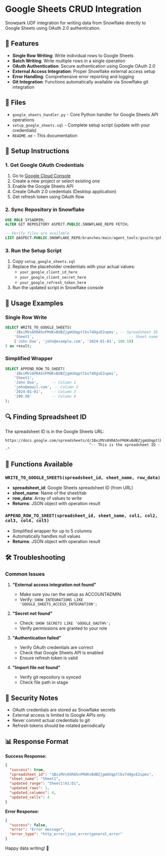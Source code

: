 # Google Sheets CRUD Integration

Snowpark UDF integration for writing data from Snowflake directly to Google Sheets using OAuth 2.0 authentication.

## 🚀 Features

- **Single Row Writing**: Write individual rows to Google Sheets
- **Batch Writing**: Write multiple rows in a single operation  
- **OAuth Authentication**: Secure authentication using Google OAuth 2.0
- **External Access Integration**: Proper Snowflake external access setup
- **Error Handling**: Comprehensive error reporting and logging
- **Git Integration**: Functions automatically available via Snowflake git integration

## 📁 Files

- `google_sheets_handler.py` - Core Python handler for Google Sheets API operations
- `setup_google_sheets.sql` - Complete setup script (update with your credentials)
- `README.md` - This documentation

## 🔧 Setup Instructions

### 1. Get Google OAuth Credentials

1. Go to [Google Cloud Console](https://console.cloud.google.com/)
2. Create a new project or select existing one
3. Enable the Google Sheets API
4. Create OAuth 2.0 credentials (Desktop application)
5. Get refresh token using OAuth flow

### 2. Sync Repository in Snowflake

```sql
USE ROLE SYSADMIN;
ALTER GIT REPOSITORY ASPECT.PUBLIC.SNOWFLAKE_REPO FETCH;

-- Verify files are available
LIST @ASPECT.PUBLIC.SNOWFLAKE_REPO/branches/main/agent_tools/gsuite/gsheets_crud/;
```

### 3. Run the Setup Script

1. Copy `setup_google_sheets.sql`
2. Replace the placeholder credentials with your actual values:
   - `your_google_client_id_here`
   - `your_google_client_secret_here` 
   - `your_google_refresh_token_here`
3. Run the updated script in Snowflake console

## 📖 Usage Examples

### Single Row Write
```sql
SELECT WRITE_TO_GOOGLE_SHEETS(
    '1BxiMVs0XRA5nFMdKvBdBZjgmUUqptlbs74OgvE2upms', -- Spreadsheet ID
    'Sheet1',                                           -- Sheet name
    ['John Doe', 'john@example.com', '2024-01-01', 100.50]
) as result;
```

### Simplified Wrapper
```sql
SELECT APPEND_ROW_TO_SHEET(
    '1BxiMVs0XRA5nFMdKvBdBZjgmUUqptlbs74OgvE2upms',
    'Sheet1',
    'John Doe',      -- Column 1
    'john@email.com', -- Column 2
    '2024-01-01',    -- Column 3
    '100.50'         -- Column 4
);
```

## 🔍 Finding Spreadsheet ID

The spreadsheet ID is in the Google Sheets URL:
```
https://docs.google.com/spreadsheets/d/1BxiMVs0XRA5nFMdKvBdBZjgmUUqptlbs74OgvE2upms/edit
                                      ^-- This is the spreadsheet ID --^
```

## 🎯 Functions Available

### `WRITE_TO_GOOGLE_SHEETS(spreadsheet_id, sheet_name, row_data)`
- **spreadsheet_id**: Google Sheets spreadsheet ID (from URL)
- **sheet_name**: Name of the sheet/tab
- **row_data**: Array of values to write
- **Returns**: JSON object with operation result

### `APPEND_ROW_TO_SHEET(spreadsheet_id, sheet_name, col1, col2, col3, col4, col5)`
- Simplified wrapper for up to 5 columns
- Automatically handles null values
- **Returns**: JSON object with operation result

## 🛠️ Troubleshooting

### Common Issues

1. **"External access integration not found"**
   - Make sure you ran the setup as ACCOUNTADMIN
   - Verify: `SHOW INTEGRATIONS LIKE 'GOOGLE_SHEETS_ACCESS_INTEGRATION';`

2. **"Secret not found"**
   - Check: `SHOW SECRETS LIKE 'GOOGLE_OAUTH%';`
   - Verify permissions are granted to your role

3. **"Authentication failed"**
   - Verify OAuth credentials are correct
   - Check that Google Sheets API is enabled
   - Ensure refresh token is valid

4. **"Import file not found"**
   - Verify git repository is synced
   - Check file path in stage

## 🔐 Security Notes

- OAuth credentials are stored as Snowflake secrets
- External access is limited to Google APIs only
- Never commit actual credentials to git
- Refresh tokens should be rotated periodically

## 📊 Response Format

**Success Response:**
```json
{
  "success": true,
  "spreadsheet_id": "1BxiMVs0XRA5nFMdKvBdBZjgmUUqptlbs74OgvE2upms",
  "sheet_name": "Sheet1", 
  "updated_range": "Sheet1!A1:D1",
  "updated_rows": 1,
  "updated_columns": 4,
  "updated_cells": 4
}
```

**Error Response:**
```json
{
  "success": false,
  "error": "Error message",
  "error_type": "http_error|json_error|general_error"
}
```

Happy data writing! 🚀
